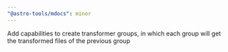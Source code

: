 ```yaml
---
"@astro-tools/mdocs": minor
---
```


Add capabilities to create transformer groups, in which each group will get the transformed files of the previous group
